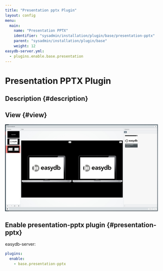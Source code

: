```yaml
---
title: "Presentation pptx Plugin"
layout: config
menu:
  main:
    name: "Presentation PPTX"
    identifier: "sysadmin/installation/plugin/base/presentation-pptx"
    parent: "sysadmin/installation/plugin/base"
    weight: 12
easydb-server.yml:
  - plugins.enable.base.presentation
---
```

# Presentation PPTX Plugin

## Description {#description}

## View {#view}

![ez5_pptx_editor](ez5_pptx_editor.jpg)

## Enable presentation-pptx plugin {#presentation-pptx}

easydb-server: 
```yaml
plugins:
  enable:
    - base.presentation-pptx
```